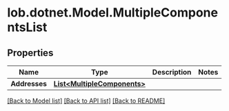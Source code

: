 # lob.dotnet.Model.MultipleComponentsList

## Properties

Name | Type | Description | Notes
------------ | ------------- | ------------- | -------------
**Addresses** | [**List&lt;MultipleComponents&gt;**](MultipleComponents.md) |  | 

[[Back to Model list]](../README.md#documentation-for-models) [[Back to API list]](../README.md#documentation-for-api-endpoints) [[Back to README]](../README.md)

